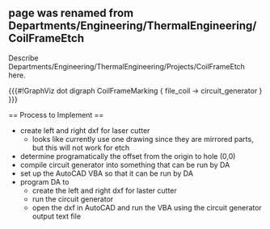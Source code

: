 ## page was renamed from Departments/Engineering/ThermalEngineering/CoilFrameEtch
Describe Departments/Engineering/ThermalEngineering/Projects/CoilFrameEtch here.

{{{#!GraphViz dot
digraph CoilFrameMarking {
  file_coil -> circuit_generator
}
}}}

== Process to Implement ==

 * create left and right dxf for laser cutter
   * looks like currently use one drawing since they are mirrored parts, but this will not work for etch
 * determine programatically the offset from the origin to hole (0,0)
 * compile circuit generator into something that can be run by DA
 * set up the AutoCAD VBA so that it can be run by DA
 * program DA to
   * create the left and right dxf for laster cutter
   * run the circuit generator
   * open the dxf in AutoCAD and run the VBA using the circuit generator output text file
